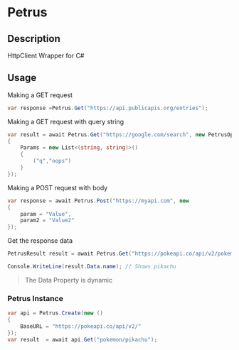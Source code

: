 # Petrus

## Description

HttpClient Wrapper for C#

## Usage


Making a GET request

```csharp
var response =Petrus.Get("https://api.publicapis.org/entries");

```

Making a GET request with query string

```csharp
var result = await Petrus.Get("https://google.com/search", new PetrusOptions
{
    Params = new List<(string, string)>()
    {
        ("q","oops")
    }
});
```

Making a POST request with body 

```csharp
var response = await Petrus.Post("https://myapi.com", new
{
    param = "Value",
    param2 = "Value2"
});

```

Get the response data


```csharp
PetrusResult result = await Petrus.Get("https://pokeapi.co/api/v2/pokemon/pikachu");

Console.WriteLine(result.Data.name); // Shows pikachu

```
> The Data Property is dynamic


### Petrus Instance

```csharp
var api = Petrus.Create(new ()
{
    BaseURL = "https://pokeapi.co/api/v2/"
});
var result  = await api.Get("pokemon/pikachu");

```




